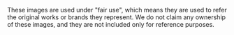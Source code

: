 These images are used under "fair use", which means they are used to refer the original works or brands they represent. We do not claim any ownership of these images, and they are not included only for reference purposes.